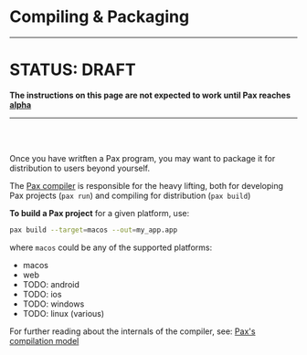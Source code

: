 # Compiling & Packaging

---

# STATUS: DRAFT
**The instructions on this page are not expected to work until Pax reaches [alpha]()**

---

<br />
<br />

Once you have writften a Pax program, you may want to package it for distribution to users beyond yourself.

The [Pax compiler](https://www.github.com/pax-lang/pax-lang/blob/master/src/pax-compiler/) is responsible for the heavy lifting, both for developing Pax projects (`pax run`) and compiling for distribution (`pax build`)

**To build a Pax project** for a given platform, use:

```bash
pax build --target=macos --out=my_app.app
```

where `macos` could be any of the supported platforms:

 - macos
 - web
 - TODO: android
 - TODO: ios
 - TODO: windows
 - TODO: linux (various)


For further reading about the internals of the compiler, see: [Pax's compilation model](/reference-compilation-model.md)